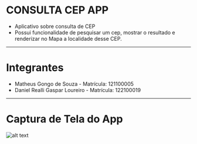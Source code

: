 # CONSULTA CEP APP

- Aplicativo sobre consulta de CEP
- Possui funcionalidade de pesquisar um cep, mostrar o resultado e renderizar no Mapa a localidade desse CEP.

---

# Integrantes

- Matheus Gongo de Souza - Matrícula: 121100005
- Daniel Realli Gaspar Loureiro - Matrícula: 122100019

---

# Captura de Tela do App

![alt text]([http://url/to/img.png](https://i.ibb.co/Zx5q4PG/d2f14546-d8f2-4a03-87df-e73d41c995d7.jpg))
